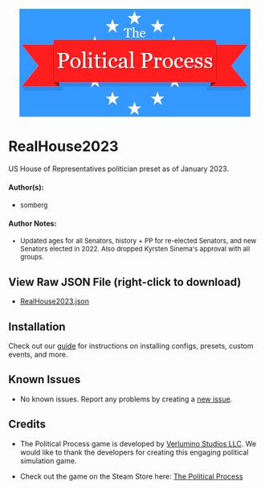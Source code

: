 <p align="center">
  <img src="../../assets/tpp.webp" alt="The Political Process Game banner" />
</p>

# RealHouse2023 
US House of Representatives politician preset as of January 2023.

#### Author(s):
- <span style="font-size: small;">somberg</span>

#### Author Notes:
<ul>
  <li style="font-size: small";>Updated ages for all Senators, history + PP for re-elected Senators, and new Senators elected in 2022. Also dropped Kyrsten Sinema's approval with all groups.
</ul>
</p>

## View Raw JSON File (right-click to download)

- [RealHouse2023.json](https://raw.githubusercontent.com/notchrisbutler/tpp-mods/main/presets/RealHouse2023/RealHouse2023.json)

## Installation

Check out our [guide](../.././README.md#installation) for instructions on installing configs, presets, custom events, and more.

## Known Issues

- No known issues. Report any problems by creating a [new issue](https://github.com/notchrisbutler/tpp-mods/issues/new).

## Credits

- The Political Process game is developed by [Verlumino Studios LLC](https://www.thepoliticalprocess.com/). We would like to thank the developers for creating this engaging political simulation game.

- Check out the game on the Steam Store here: [The Political Process](https://store.steampowered.com/app/1184770/The_Political_Process/)
